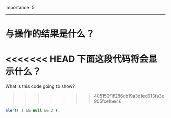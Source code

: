 importance: 5

---

# 与操作的结果是什么？

<<<<<<< HEAD
下面这段代码将会显示什么？
=======
What is this code going to show?
>>>>>>> 405150f1f286db19a3c1ed913fa3e905fcefbe46

```js
alert( 1 && null && 2 );
```

